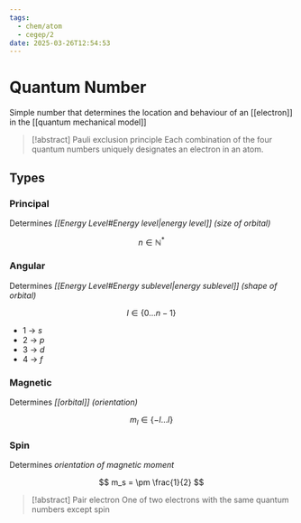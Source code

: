 ```yaml
---
tags:
  - chem/atom
  - cegep/2
date: 2025-03-26T12:54:53
---
```


# Quantum Number

Simple number that determines the location and behaviour of an [[electron]] in the [[quantum mechanical model]]

> [!abstract] Pauli exclusion principle
> Each combination of the four quantum numbers uniquely designates an electron in an atom.

## Types

### Principal

Determines *[[Energy Level#Energy level|energy level]] (size of orbital)*

$$
n \in \mathbb{N}^*
$$

### Angular

Determines *[[Energy Level#Energy sublevel|energy sublevel]] (shape of orbital)*

$$
l \in \{0\dots n - 1\}
$$

- 1 -> $s$
- 2 -> $p$
- 3 -> $d$
- 4 -> $f$

### Magnetic

Determines *[[orbital]] (orientation)*

$$
m_l \in \{-l\dots l\}
$$

### Spin

Determines *orientation of magnetic moment*

$$
m_s = \pm \frac{1}{2}
$$

> [!abstract] Pair electron
> One of two electrons with the same quantum numbers except spin
